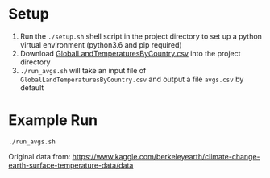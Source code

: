 # Setup
1. Run the `./setup.sh` shell script in the project directory to set up a python virtual environment (python3.6 and pip required)
2. Download [GlobalLandTemperaturesByCountry.csv](https://www.kaggle.com/berkeleyearth/climate-change-earth-surface-temperature-data/data) into the project directory
3. `./run_avgs.sh` will take an input file of `GlobalLandTemperaturesByCountry.csv` and output a file `avgs.csv` by default

# Example Run
```
./run_avgs.sh
```

Original data from: https://www.kaggle.com/berkeleyearth/climate-change-earth-surface-temperature-data/data
